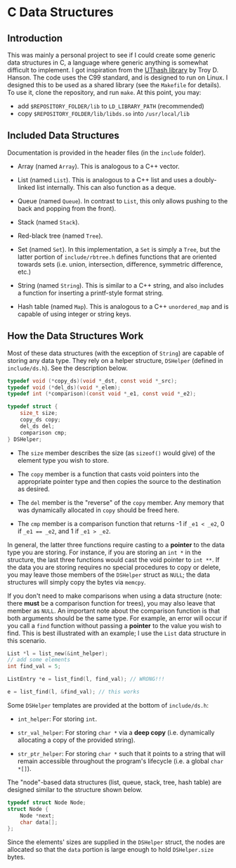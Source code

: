 # C Data Structures

## Introduction

This was mainly a personal project to see if I could create some generic data structures
in C, a language where generic anything is somewhat difficult to implement. I got
inspiration from the [UThash library](https://github.com/troydhanson/uthash) by Troy D.
Hanson. The code uses the C99 standard, and is designed to run on Linux. I designed this
to be used as a shared library (see the `Makefile` for details). To use it, clone the 
repository, and run `make`. At this point, you may:

 - add `$REPOSITORY_FOLDER/lib` to `LD_LIBRARY_PATH` (recommended)
 - copy `$REPOSITORY_FOLDER/lib/libds.so` into `/usr/local/lib`

## Included Data Structures

Documentation is provided in the header files (in the `include` folder).

 - Array (named `Array`). This is analogous to a C++ vector.

 - List (named `List`). This is analogous to a C++ list and uses a doubly-linked list
 internally. This can also function as a deque.

 - Queue (named `Queue`). In contrast to `List`, this only allows pushing to the back and
 popping from the front).

 - Stack (named `Stack`).

 - Red-black tree (named `Tree`).

 - Set (named `Set`). In this implementation, a `Set` is simply a `Tree`, but the latter portion
 of `include/rbtree.h` defines functions that are oriented towards sets (i.e. union, intersection,
 difference, symmetric difference, etc.)

 - String (named `String`). This is similar to a C++ string, and also includes a function
 for inserting a printf-style format string.

 - Hash table (named `Map`). This is analogous to a C++ `unordered_map` and is capable of
 using integer or string keys.

## How the Data Structures Work

Most of these data structures (with the exception of `String`) are capable of storing any
data type. They rely on a helper structure, `DSHelper` (defined in `include/ds.h`). See the
description below.

```c
typedef void (*copy_ds)(void *_dst, const void *_src);
typedef void (*del_ds)(void *_elem);
typedef int (*comparison)(const void *_e1, const void *_e2);

typedef struct {
    size_t size;
    copy_ds copy;
    del_ds del;
    comparison cmp;
} DSHelper;
```

 - The `size` member describes the size (as `sizeof()` would give) of the element type you
 wish to store.

 - The `copy` member is a function that casts void pointers into the appropriate pointer type
 and then copies the source to the destination as desired.

 - The `del` member is the "reverse" of the `copy` member. Any memory that was dynamically
 allocated in `copy` should be freed here.

 - The `cmp` member is a comparison function that returns -1 if `_e1 < _e2`, 0 if `_e1 == _e2`,
 and 1 if `_e1 > _e2`.

In general, the latter three functions require casting to a __pointer__ to the data type you
are storing. For instance, if you are storing an `int *` in the structure, the last three 
functions would cast the void pointer to `int **`. If the data you are storing requires no
special procedures to copy or delete, you may leave those members of the `DSHelper` struct
as `NULL`; the data structures will simply copy the bytes via `memcpy`.

If you don't need to make comparisons when using a data structure (note: there __must__ be a
comparison function for trees), you may also leave that member as `NULL`. An important note
about the comparison function is that both arguments should be the same type. For example, an
error will occur if you call a `find` function without passing a __pointer__ to the value you
wish to find. This is best illustrated with an example; I use the `List` data structure in
this scenario.

```c
List *l = list_new(&int_helper);
// add some elements
int find_val = 5;

ListEntry *e = list_find(l, find_val); // WRONG!!!

e = list_find(l, &find_val); // this works
```

Some `DSHelper` templates are provided at the bottom of `include/ds.h`:

 - `int_helper`: For storing `int`.

 - `str_val_helper`: For storing `char *` via a __deep copy__ (i.e. dynamically allocating
 a copy of the provided string).

 - `str_ptr_helper`: For storing `char *` such that it points to a string that will remain
 accessible throughout the program's lifecycle (i.e. a global `char *[]`).

The "node"-based data structures (list, queue, stack, tree, hash table) are designed similar
to the structure shown below.

```c
typedef struct Node Node;
struct Node {
    Node *next;
    char data[];
};
```

Since the elements' sizes are supplied in the `DSHelper` struct, the nodes are allocated so
that the `data` portion is large enough to hold `DSHelper.size` bytes.

